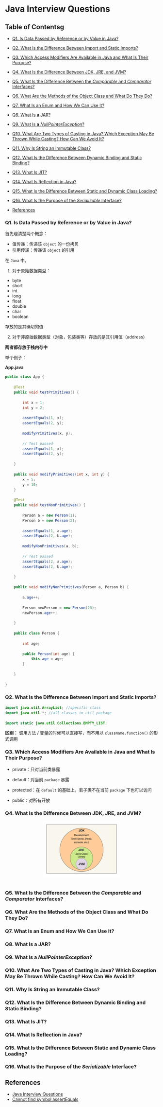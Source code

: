 # Java Interview Questions

Table of Contentsg
-----------------

* [Q1. Is Data Passed by Reference or by Value in Java?](#q1-is-data-passed-by-reference-or-by-value-in-java)
* [Q2. What Is the Difference Between Import and Static Imports?](#q2-what-is-the-difference-between-import-and-static-imports)
* [Q3. Which Access Modifiers Are Available in Java and What Is Their Purpose?](#q3-which-access-modifiers-are-available-in-java-and-what-is-their-purpose)
* [Q4. What Is the Difference Between JDK, JRE, and JVM?](#q4-what-is-the-difference-between-jdk-jre-and-jvm)
* [Q5. What Is the Difference Between the <em>Comparable</em> and <em>Comparator</em> Interfaces?](#q5-what-is-the-difference-between-the-comparable-and-comparator-interfaces)
* [Q6. What Are the Methods of the Object Class and What Do They Do?](#q6-what-are-the-methods-of-the-object-class-and-what-do-they-do)
* [Q7. What Is an Enum and How We Can Use It?](#q7-what-is-an-enum-and-how-we-can-use-it)
* [Q8. What Is <strong>a</strong> JAR?](#q8-what-is-a-jar)
* [Q9. What Is <strong>a</strong> <em>NullPointerException</em>?](#q9-what-is-a-nullpointerexception)
* [Q10. What Are Two Types of Casting in Java? Which Exception May Be Thrown While Casting? How Can We Avoid It?](#q10-what-are-two-types-of-casting-in-java-which-exception-may-be-thrown-while-casting-how-can-we-avoid-it)
* [Q11. Why Is String an Immutable Class?](#q11-why-is-string-an-immutable-class)
* [Q12. What Is the Difference Between Dynamic Binding and Static Binding?](#q12-what-is-the-difference-between-dynamic-binding-and-static-binding)
* [Q13. What Is JIT?](#q13-what-is-jit)
* [Q14. What Is Reflection in Java?](#q14-what-is-reflection-in-java)
* [Q15. What Is the Difference Between Static and Dynamic Class Loading?](#q15-what-is-the-difference-between-static-and-dynamic-class-loading)
* [Q16. What Is the Purpose of the <em>Serializable</em> Interface?](#q16-what-is-the-purpose-of-the-serializable-interface)

* [References](#references)


### Q1. Is Data Passed by Reference or by Value in Java?

首先理清楚两个概念：

- 值传递：传递该 `object` 的一份拷贝
- 引用传递：传递该 `object` 的引用



在 `Java` 中，

1. 对于原始数据类型：

- byte
- short
- int
- long
- float
- double
- char
- boolean

存放的是其确切的值

2. 对于非原始数据类型（对象，包装类等）存放的是其引用值（address）



**两者都存放于栈内存中**



举个例子：



**App.java**

```java
public class App {

    @Test
    public void testPrimitives() {

        int x = 1;
        int y = 2;

        assertEquals(1, x);
        assertEquals(2, y);

        modifyPrimitives(x, y);

        // Test passed
        assertEquals(1, x);
        assertEquals(2, y);

    }

    public void modifyPrimitives(int x, int y) {
        x = 5;
        y = 10;
    }

    @Test
    public void testNonPrimitives() {

        Person a = new Person(1);
        Person b = new Person(2);

        assertEquals(1, a.age);
        assertEquals(2, b.age);

        modifyNonPrimitives(a, b);

        // Test passed
        assertEquals(2, a.age);
        assertEquals(2, b.age);

    }

    public void modifyNonPrimitives(Person a, Person b) {

        a.age++;

        Person newPerson = new Person(23);
        newPerson.age++;

    }

    public class Person {

        int age;

        public Person(int age) {
            this.age = age;
        }

    }

}
```





### Q2. What Is the Difference Between Import and Static Imports?



```java
import java.util.ArrayList; //specific class
import java.util.*; //all classes in util package

import static java.util.Collections.EMPTY_LIST;
```



**区别：** 调用方法 / 变量的时候可以直接写，而不用以  `className.function()` 的形式调用



### Q3. Which Access Modifiers Are Available in Java and What Is Their Purpose?

- private：只对当前类暴露

- default：对当前 `package` 暴露

- protected：在 `default` 的基础上，若子类不在当前 `package` 下也可以访问

- public：对所有开放

  



### Q4. What Is the Difference Between JDK, JRE, and JVM?

  <div align="center"> <img src="jdk-jre-jvm.png" width="50%"/> </div><br>






### Q5. What Is the Difference Between the *Comparable* and *Comparator* Interfaces?






### Q6. What Are the Methods of the Object Class and What Do They Do?





### Q7. What Is an Enum and How We Can Use It?







### Q8. What Is **a** JAR?









### Q9. What Is **a** *NullPointerException*?





### Q10. What Are Two Types of Casting in Java? Which Exception May Be Thrown While Casting? How Can We Avoid It?







### Q11. Why Is String an Immutable Class?











### Q12. What Is the Difference Between Dynamic Binding and Static Binding?





### Q13. What Is JIT?





### Q14. What Is Reflection in Java?







### Q15. What Is the Difference Between Static and Dynamic Class Loading?







### Q16. What Is the Purpose of the *Serializable* Interface?







## References

- [Java Interview Questions](https://www.baeldung.com/java-interview-questions)
- [Cannot find symbol assertEquals](https://stackoverflow.com/questions/20631621/cannot-find-symbol-assertequals)
